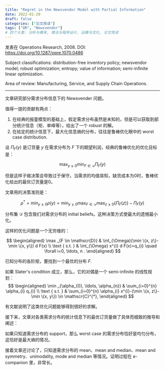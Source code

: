 ```yaml
---
title: "Regret in the Newsvendor Model with Partial Information"
date: 2022-01-29
draft: false
categories: ["论文简读"]
tags: ["OR", "Newsvendor"]
# 四个大类: 分析与概率, 算法与程序设计, 运筹与优化, 论文简读
---
```


发表在 Operations Research, 2008. DOI: https://doi.org/10.1287/opre.1070.0486

Subject classiﬁcations: distribution-free inventory policy; newsvendor model; robust optimization; entropy; value of information; semi-inﬁnite linear optimization.

Area of review: Manufacturing, Service, and Supply Chain Operations.

---

文章研究部分需求分布信息下的 Newsvender 问题。

值得一提的贡献有两点：

1. 在经典的报童模型的基础上，假定需求分布虽然是未知的，但是可以获取到部分统计信息（矩、单峰等），给出了一个 robust 的解。
2. 在给定的统计信息下，最大化信息熵的分布，往往是鲁棒优化眼中的 worst case distribution.

设 $\Pi_F(y)$ 是订货量 $y$ 在需求分布为 $F$ 下的期望利润，经典的鲁棒优化的优化目标是：

$$
\max_{y \geqslant 0} \min_{F \in \mathscr{D}} \Pi_F(y)
$$

但是这样子做决策会导致过于保守。当需求的均值易知，缺货成本为0时，鲁棒优化给出的最优订货量是0。

文章用的决策准则是：

$$
\rho^{\ast}=\min _{y \geqslant 0} \rho(y)=\min _{y \geqslant 0} \max _{F \in \mathscr{D}} \max _{z \geqslant 0}\left\{\Pi_{F}(z)\right\}-\Pi_{F}(y)
$$

分布集 $\mathscr{D}$ 包含我们对需求分布的 initial beliefs。这种决策方式使最大的遗憾最小化。

这样的优化问题是一个无穷维的：

$$
\begin{aligned}
\max _{F \in \mathscr{D}} & \int_{\Omega}(\min \{x, z\}-\min \{x, y\}) d F(x) \\
\text { s.t. } & \int_{\Omega} x^{i} d F(x)=q_{i} \quad \forall i=0, \ldots, n .
\end{aligned}
$$

已知分布的各阶矩，要找到一个最优的分布 $F$.

如果 Slater's condition 成立，那么，它的对偶是一个 semi-infinite 的线性规划：
$$
\begin{aligned}
\min _{\alpha_{0}, \ldots, \alpha_{n}} & \sum_{i=0}^{n} \alpha_{i} q_{i} \\
\text { s.t. } & \sum_{i=0}^{n} \alpha_{i} x^{i}-(\min \{x, z\}-\min \{x, y\}) \in \mathscr{C}^{*},
\end{aligned}
$$

有文献说明了这类优化问题能够得到很好的求解。

接下来，文章对各类需求分布的统计信息下的最优订货量做了具体而细致的推导和阐述：

如果只知道需求分布的 support，那么 worst case 的需求分布恰好是均匀分布，这恰好是最大熵的情况。

接着文章还讨论了，只知道需求分布的 mean、mean and median、mean and symmetry、unimodality, mode and median 等情况。证明过程在 e-companion 里，非常长。

